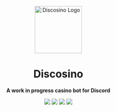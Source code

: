 <div align=center>

<img height=128 src="https://raw.githubusercontent.com/hblomqvist/discosino/main/assets/discosino-avatar-circle-512.png" alt="Discosino Logo">

# Discosino

**A work in progress casino bot for Discord**

<a href="https://github.com/hblomqvist/discosino/search?l=typescript" alt="Top Language"><img src="https://img.shields.io/github/languages/top/hblomqvist/discosino?style=flat-square"></a>
<a href="https://github.com/hblomqvist/discosino/actions/workflows/ci-cd.yml" alt="CI Status"><img src="https://img.shields.io/github/workflow/status/hblomqvist/discosino/CI/CD/main?style=flat-square"></a>
<a href="https://codeclimate.com/github/hblomqvist/discosino" alt="Maintainability"><img src="https://img.shields.io/codeclimate/maintainability/hblomqvist/discosino?style=flat-square"></a>
<a href="https://github.com/hblomqvist/discosino/blob/main/LICENSE" alt="License"><img src="https://img.shields.io/github/license/hblomqvist/discosino?style=flat-square"></a>

</div>
